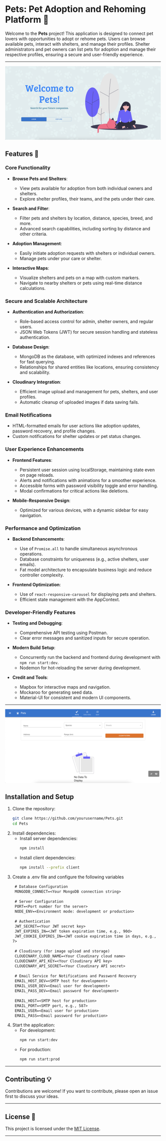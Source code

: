# Pets: Pet Adoption and Rehoming Platform 🐾

Welcome to the **Pets** project! This application is designed to connect pet lovers with opportunities to adopt or rehome pets. Users can browse available pets, interact with shelters, and manage their profiles. Shelter administrators and pet owners can list pets for adoption and manage their respective profiles, ensuring a secure and user-friendly experience.

---

![Home Page](https://github.com/js313/project-images/blob/main/Pets/Pets.png?raw=true)

## Features 📝  

### Core Functionality  
- **Browse Pets and Shelters**:  
  - View pets available for adoption from both individual owners and shelters.  
  - Explore shelter profiles, their teams, and the pets under their care.  

- **Search and Filter**:  
  - Filter pets and shelters by location, distance, species, breed, and more.  
  - Advanced search capabilities, including sorting by distance and other criteria.  

- **Adoption Management**:  
  - Easily initiate adoption requests with shelters or individual owners.  
  - Manage pets under your care or shelter.  

- **Interactive Maps**:  
  - Visualize shelters and pets on a map with custom markers.  
  - Navigate to nearby shelters or pets using real-time distance calculations.  

### Secure and Scalable Architecture  
- **Authentication and Authorization**:  
  - Role-based access control for admin, shelter owners, and regular users.  
  - JSON Web Tokens (JWT) for secure session handling and stateless authentication.  

- **Database Design**:  
  - MongoDB as the database, with optimized indexes and references for fast querying.  
  - Relationships for shared entities like locations, ensuring consistency and scalability.  

- **Cloudinary Integration**:  
  - Efficient image upload and management for pets, shelters, and user profiles.  
  - Automatic cleanup of uploaded images if data saving fails.  

### Email Notifications  
- HTML-formatted emails for user actions like adoption updates, password recovery, and profile changes.  
- Custom notifications for shelter updates or pet status changes.  

### User Experience Enhancements  
- **Frontend Features**:  
  - Persistent user session using localStorage, maintaining state even on page reloads.  
  - Alerts and notifications with animations for a smoother experience.  
  - Accessible forms with password visibility toggle and error handling.  
  - Modal confirmations for critical actions like deletions.  

- **Mobile-Responsive Design**:  
  - Optimized for various devices, with a dynamic sidebar for easy navigation.  

### Performance and Optimization  
- **Backend Enhancements**:  
  - Use of `Promise.all` to handle simultaneous asynchronous operations.  
  - Database constraints for uniqueness (e.g., active shelters, user emails).  
  - Fat model architecture to encapsulate business logic and reduce controller complexity.  

- **Frontend Optimization**:  
  - Use of `react-responsive-carousel` for displaying pets and shelters.  
  - Efficient state management with the AppContext.  

### Developer-Friendly Features  
- **Testing and Debugging**:  
  - Comprehensive API testing using Postman.  
  - Clear error messages and sanitized inputs for secure operation.  

- **Modern Build Setup**:  
  - Concurrently run the backend and frontend during development with `npm run start:dev`.  
  - Nodemon for hot-reloading the server during development.  

- **Credit and Tools**:  
  - Mapbox for interactive maps and navigation.  
  - Mockaroo for generating seed data.  
  - Material-UI for consistent and modern UI components.  

---

![Dashboard](https://github.com/js313/project-images/blob/main/Pets/Pets2.png?raw=true)

## Installation and Setup
1. Clone the repository:
   ```bash
   git clone https://github.com/yourusername/Pets.git
   cd Pets
   ```
2. Install dependencies:
   - Install server dependencies:
     ```bash
     npm install
     ```
   - Install client dependencies:
     ```bash
     npm install --prefix client
     ```
4. Create a .env file and configure the following variables
   ```env
    # Database Configuration
    MONGODB_CONNECT=<Your MongoDB connection string>
    
    # Server Configuration
    PORT=<Port number for the server>
    NODE_ENV=<Environment mode: development or production>
    
    # Authentication
    JWT_SECRET=<Your JWT secret key>
    JWT_EXPIRES_IN=<JWT token expiration time, e.g., 90d>
    JWT_COOKIE_EXPIRES_IN=<JWT cookie expiration time in days, e.g., 7>
    
    # Cloudinary (for image upload and storage)
    CLOUDINARY_CLOUD_NAME=<Your Cloudinary cloud name>
    CLOUDINARY_API_KEY=<Your Cloudinary API key>
    CLOUDINARY_API_SECRET=<Your Cloudinary API secret>
    
    # Email Service for Notifications and Password Recovery
    EMAIL_HOST_DEV=<SMTP host for development>
    EMAIL_USER_DEV=<Email user for development>
    EMAIL_PASS_DEV=<Email password for development>
    
    EMAIL_HOST=<SMTP host for production>
    EMAIL_PORT=<SMTP port, e.g., 587>
    EMAIL_USER=<Email user for production>
    EMAIL_PASS=<Email password for production>
   ```
5. Start the application:
   - For development:
     ```bash
     npm run start:dev
     ```
   - For production:
     ```bash
     npm run start:prod
     ```
---

## Contributing 💡

Contributions are welcome! If you want to contribute, please open an issue first to discuss your ideas.

---

## License 📄

This project is licensed under the [MIT License](https://opensource.org/licenses/MIT).

---
